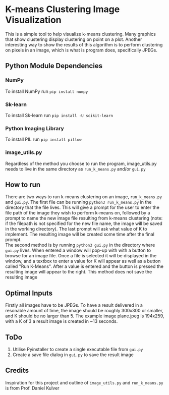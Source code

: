 # K-means Clustering Image Visualization
This is a simple tool to help visualize k-means clustering. Many graphics that show clustering display clustering on point on a plot. Another interesting way to show the results of this algorithm is to perform clustering on pixels in an image, which is what is program does, specifically JPEGs.
## Python Module Dependencies
### NumPy
To install NumPy run `pip install numpy`
### Sk-learn
To install Sk-learn run `pip install -U scikit-learn`
### Python Imaging Library
To install PIL run `pip install pillow`
### image_utils.py
Regardless of the method you choose to run the program, image_utils.py needs to live in the same directory as `run_k_means.py` and/or `gui.py`
## How to run
There are two ways to run k-means clustering on an image, `run_k_means.py` and `gui.py`. The first file can be running
`python3 run_k_means.py` in the directory that the file lives. This will give a prompt for the user to enter the file path of the image they wish to perform k-means on, followed by a prompt to name the new image file resulting from k-means clustering (note: if the filepath is not specified for the new file name, the image will be saved in the working directory). The last prompt will ask what value of K to implement. The resulting image will be created some time after the final prompt.
\
The second method is by running `python3 gui.py` in the directory where `gui.py` lives. When entered a window will pop-up with with a button to browse for an image file. Once a file is selected it will be displayed in the window, and a textbox to enter a value for K will appear as well as a button called "Run K-Means". After a value is entered and the button is pressed the resulting image will appear to the right. This method does not save the resulting image
## Optimal Inputs
Firstly all images have to be JPEGs. To have a result delivered in a resonable amount of time, the image should be roughly 300x300 or smaller, and K should be no larger than 5. The example image plane.jpeg is 194x259, with a K of 3 a result image is created in ~13 seconds.
## ToDo
1. Utilise Pyinstaller to create a single executable file from `gui.py`
2. Create a save file dialog in `gui.py` to save the result image
## Credits
Inspiration for this project and outline of `image_utils.py` and `run_k_means.py` is from Prof. Daniel Kulver
